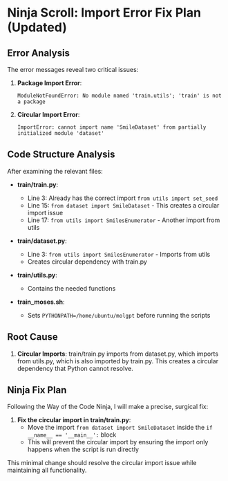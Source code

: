 # Ninja Scroll: Import Error Fix Plan (Updated)

## Error Analysis

The error messages reveal two critical issues:

1. **Package Import Error**:
   ```
   ModuleNotFoundError: No module named 'train.utils'; 'train' is not a package
   ```

2. **Circular Import Error**:
   ```
   ImportError: cannot import name 'SmileDataset' from partially initialized module 'dataset'
   ```

## Code Structure Analysis

After examining the relevant files:

- **train/train.py**: 
  - Line 3: Already has the correct import `from utils import set_seed`
  - Line 15: `from dataset import SmileDataset` - This creates a circular import issue
  - Line 17: `from utils import SmilesEnumerator` - Another import from utils

- **train/dataset.py**:
  - Line 3: `from utils import SmilesEnumerator` - Imports from utils
  - Creates circular dependency with train.py

- **train/utils.py**:
  - Contains the needed functions

- **train_moses.sh**:
  - Sets `PYTHONPATH=/home/ubuntu/molgpt` before running the scripts

## Root Cause

1. **Circular Imports**: train/train.py imports from dataset.py, which imports from utils.py, which is also imported by train.py. This creates a circular dependency that Python cannot resolve.

## Ninja Fix Plan

Following the Way of the Code Ninja, I will make a precise, surgical fix:

1. **Fix the circular import in train/train.py**:
   - Move the import `from dataset import SmileDataset` inside the `if __name__ == '__main__':` block
   - This will prevent the circular import by ensuring the import only happens when the script is run directly

This minimal change should resolve the circular import issue while maintaining all functionality.
